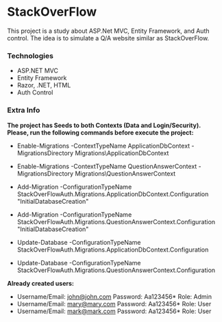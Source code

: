 # StackOverFlow

This project is a study about ASP.Net MVC, Entity Framework, and Auth control. The idea is to simulate a Q/A website similar as StackOverFlow.

### Technologies
- ASP.NET MVC
- Entity Framework
- Razor, .NET, HTML
- Auth Control

### Extra Info
**The project has Seeds to both Contexts (Data and Login/Security). Please, run the following commands before execute the project:**

- Enable-Migrations -ContextTypeName ApplicationDbContext -MigrationsDirectory Migrations\ApplicationDbContext
- Enable-Migrations -ContextTypeName QuestionAnswerContext -MigrationsDirectory Migrations\QuestionAnswerContext

- Add-Migration -ConfigurationTypeName StackOverFlowAuth.Migrations.ApplicationDbContext.Configuration "InitialDatabaseCreation"
- Add-Migration -ConfigurationTypeName StackOverFlowAuth.Migrations.QuestionAnswerContext.Configuration "InitialDatabaseCreation"

- Update-Database -ConfigurationTypeName StackOverFlowAuth.Migrations.ApplicationDbContext.Configuration
- Update-Database -ConfigurationTypeName StackOverFlowAuth.Migrations.QuestionAnswerContext.Configuration

**Already created users:**
- Username/Email: john@john.com Password: Aa123456* Role: Admin
- Username/Email: mary@mary.com Password: Aa123456* Role: User
- Username/Email: mark@mark.com Password: Aa123456* Role: User
